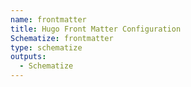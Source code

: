 ```yaml
---
name: frontmatter
title: Hugo Front Matter Configuration
Schematize: frontmatter
type: schematize
outputs:
  - Schematize
---
```

